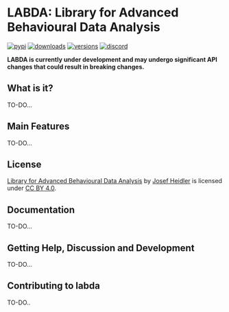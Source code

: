 # LABDA: Library for Advanced Behavioural Data Analysis

[![pypi](https://img.shields.io/pypi/v/labda.svg)](https://pypi.python.org/pypi/labda)
[![downloads](https://static.pepy.tech/badge/labda/month)](https://pepy.tech/project/labda)
[![versions](https://img.shields.io/pypi/pyversions/labda.svg)](https://github.com/josefheidler/labda)
[![discord](https://img.shields.io/discord/1165947556807848016)](https://discord.gg/qu6ax5Q64j)

**LABDA is currently under development and may undergo significant API changes that could result in breaking changes.**

## What is it?

TO-DO...

## Main Features

TO-DO...

## License

[Library for Advanced Behavioural Data Analysis](https://labda.josefheidler.cz/) by [Josef Heidler](https://labda.josefheidler.cz/) is licensed under [CC BY 4.0](https://creativecommons.org/licenses/by/4.0/).

## Documentation

TO-DO...

## Getting Help, Discussion and Development

TO-DO...

## Contributing to labda

TO-DO..